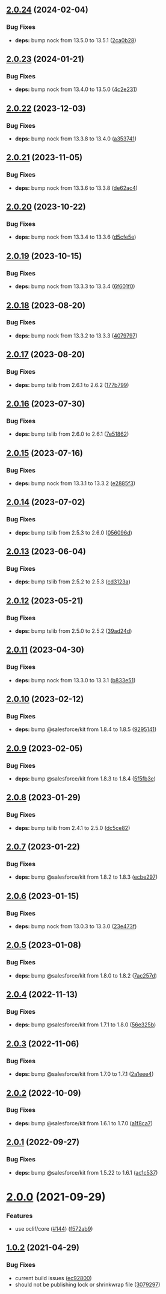 ## [2.0.24](https://github.com/oclif/plugin-interceptor/compare/2.0.23...2.0.24) (2024-02-04)


### Bug Fixes

* **deps:** bump nock from 13.5.0 to 13.5.1 ([2ca0b28](https://github.com/oclif/plugin-interceptor/commit/2ca0b289af021f0222dad66bf249030302a697d1))



## [2.0.23](https://github.com/oclif/plugin-interceptor/compare/2.0.22...2.0.23) (2024-01-21)


### Bug Fixes

* **deps:** bump nock from 13.4.0 to 13.5.0 ([4c2e231](https://github.com/oclif/plugin-interceptor/commit/4c2e2313a3bad57fb67ac75f05e670361f0a2cec))



## [2.0.22](https://github.com/oclif/plugin-interceptor/compare/2.0.21...2.0.22) (2023-12-03)


### Bug Fixes

* **deps:** bump nock from 13.3.8 to 13.4.0 ([a353741](https://github.com/oclif/plugin-interceptor/commit/a353741bd7009341adf5e933f0da28fc0687ece0))



## [2.0.21](https://github.com/oclif/plugin-interceptor/compare/2.0.20...2.0.21) (2023-11-05)


### Bug Fixes

* **deps:** bump nock from 13.3.6 to 13.3.8 ([de62ac4](https://github.com/oclif/plugin-interceptor/commit/de62ac4a8829acd4bea2ca509a0973aa1b360f43))



## [2.0.20](https://github.com/oclif/plugin-interceptor/compare/2.0.19...2.0.20) (2023-10-22)


### Bug Fixes

* **deps:** bump nock from 13.3.4 to 13.3.6 ([d5cfe5e](https://github.com/oclif/plugin-interceptor/commit/d5cfe5e59aa5501ac1c8f718a96fde6b16ea132a))



## [2.0.19](https://github.com/oclif/plugin-interceptor/compare/2.0.18...2.0.19) (2023-10-15)


### Bug Fixes

* **deps:** bump nock from 13.3.3 to 13.3.4 ([6f601f0](https://github.com/oclif/plugin-interceptor/commit/6f601f099746445101a404ea170dee3e67f2a9dd))



## [2.0.18](https://github.com/oclif/plugin-interceptor/compare/2.0.17...2.0.18) (2023-08-20)


### Bug Fixes

* **deps:** bump nock from 13.3.2 to 13.3.3 ([4079797](https://github.com/oclif/plugin-interceptor/commit/40797970778d542e662889460bb11e5b9996a6a5))



## [2.0.17](https://github.com/oclif/plugin-interceptor/compare/2.0.16...2.0.17) (2023-08-20)


### Bug Fixes

* **deps:** bump tslib from 2.6.1 to 2.6.2 ([177b799](https://github.com/oclif/plugin-interceptor/commit/177b799bcad355131d5ca2e274fe2cd8803242b3))



## [2.0.16](https://github.com/oclif/plugin-interceptor/compare/2.0.15...2.0.16) (2023-07-30)


### Bug Fixes

* **deps:** bump tslib from 2.6.0 to 2.6.1 ([7e51862](https://github.com/oclif/plugin-interceptor/commit/7e51862f4eacc7289c37f9385496b27d1a28951b))



## [2.0.15](https://github.com/oclif/plugin-interceptor/compare/2.0.14...2.0.15) (2023-07-16)


### Bug Fixes

* **deps:** bump nock from 13.3.1 to 13.3.2 ([e2885f3](https://github.com/oclif/plugin-interceptor/commit/e2885f3545f803d25f7f3e7be9466e6eb5c56cde))



## [2.0.14](https://github.com/oclif/plugin-interceptor/compare/2.0.13...2.0.14) (2023-07-02)


### Bug Fixes

* **deps:** bump tslib from 2.5.3 to 2.6.0 ([056096d](https://github.com/oclif/plugin-interceptor/commit/056096d02399967aa16485b48128b7eab24215e2))



## [2.0.13](https://github.com/oclif/plugin-interceptor/compare/2.0.12...2.0.13) (2023-06-04)


### Bug Fixes

* **deps:** bump tslib from 2.5.2 to 2.5.3 ([cd3123a](https://github.com/oclif/plugin-interceptor/commit/cd3123abe4d375612b86bc1ba8ca453062c3b563))



## [2.0.12](https://github.com/oclif/plugin-interceptor/compare/2.0.11...2.0.12) (2023-05-21)


### Bug Fixes

* **deps:** bump tslib from 2.5.0 to 2.5.2 ([39ad24d](https://github.com/oclif/plugin-interceptor/commit/39ad24d4c63fad084cc75b030a8abd50674512b0))



## [2.0.11](https://github.com/oclif/plugin-interceptor/compare/2.0.10...2.0.11) (2023-04-30)


### Bug Fixes

* **deps:** bump nock from 13.3.0 to 13.3.1 ([b833e51](https://github.com/oclif/plugin-interceptor/commit/b833e5148d5943e06fb9bdd14f3b338cc4ffa5d6))



## [2.0.10](https://github.com/oclif/plugin-interceptor/compare/2.0.9...2.0.10) (2023-02-12)


### Bug Fixes

* **deps:** bump @salesforce/kit from 1.8.4 to 1.8.5 ([9295141](https://github.com/oclif/plugin-interceptor/commit/929514101c198b0a0969f158214ec16eb77bf869))



## [2.0.9](https://github.com/oclif/plugin-interceptor/compare/2.0.8...2.0.9) (2023-02-05)


### Bug Fixes

* **deps:** bump @salesforce/kit from 1.8.3 to 1.8.4 ([5f5fb3e](https://github.com/oclif/plugin-interceptor/commit/5f5fb3ed228d6b149e14f1f54c9490f37c0882b7))



## [2.0.8](https://github.com/oclif/plugin-interceptor/compare/2.0.7...2.0.8) (2023-01-29)


### Bug Fixes

* **deps:** bump tslib from 2.4.1 to 2.5.0 ([dc5ce82](https://github.com/oclif/plugin-interceptor/commit/dc5ce828a56ff864db535008e808efd3dd1ed890))



## [2.0.7](https://github.com/oclif/plugin-interceptor/compare/2.0.6...2.0.7) (2023-01-22)


### Bug Fixes

* **deps:** bump @salesforce/kit from 1.8.2 to 1.8.3 ([ecbe297](https://github.com/oclif/plugin-interceptor/commit/ecbe29710050117fda9bc25f1f6b6736b5a04d8d))



## [2.0.6](https://github.com/oclif/plugin-interceptor/compare/2.0.5...2.0.6) (2023-01-15)


### Bug Fixes

* **deps:** bump nock from 13.0.3 to 13.3.0 ([23e473f](https://github.com/oclif/plugin-interceptor/commit/23e473f0b06fecb266fe1b82d4927f30d3fbf410))



## [2.0.5](https://github.com/oclif/plugin-interceptor/compare/2.0.4...2.0.5) (2023-01-08)


### Bug Fixes

* **deps:** bump @salesforce/kit from 1.8.0 to 1.8.2 ([7ac257d](https://github.com/oclif/plugin-interceptor/commit/7ac257d2d303ada7b5d8e2623e295c3aab3181ca))



## [2.0.4](https://github.com/oclif/plugin-interceptor/compare/2.0.3...2.0.4) (2022-11-13)


### Bug Fixes

* **deps:** bump @salesforce/kit from 1.7.1 to 1.8.0 ([56e325b](https://github.com/oclif/plugin-interceptor/commit/56e325ba37e7f1d7c27df5c7e148ec95af8bf677))



## [2.0.3](https://github.com/oclif/plugin-interceptor/compare/2.0.2...2.0.3) (2022-11-06)


### Bug Fixes

* **deps:** bump @salesforce/kit from 1.7.0 to 1.7.1 ([2a1eee4](https://github.com/oclif/plugin-interceptor/commit/2a1eee4c2e1c8156f4d276dc1f5d8bb900b76643))



## [2.0.2](https://github.com/oclif/plugin-interceptor/compare/2.0.1...2.0.2) (2022-10-09)


### Bug Fixes

* **deps:** bump @salesforce/kit from 1.6.1 to 1.7.0 ([a1f8ca7](https://github.com/oclif/plugin-interceptor/commit/a1f8ca79db01f3a82ff158266654683355caad8e))



## [2.0.1](https://github.com/oclif/plugin-interceptor/compare/v2.0.0...2.0.1) (2022-09-27)


### Bug Fixes

* **deps:** bump @salesforce/kit from 1.5.22 to 1.6.1 ([ac1c537](https://github.com/oclif/plugin-interceptor/commit/ac1c537694d91c64ef10c30517361a3d8ee94f87))



# [2.0.0](https://github.com/oclif/plugin-interceptor/compare/v1.0.2...v2.0.0) (2021-09-29)


### Features

* use oclif/core ([#144](https://github.com/oclif/plugin-interceptor/issues/144)) ([f572ab9](https://github.com/oclif/plugin-interceptor/commit/f572ab93935e9072997cfa1b9a8134086d1f8254))



## [1.0.2](https://github.com/oclif/plugin-interceptor/compare/ec92800aa3bd13ae8668e8ecb12dc7bbc5ab3299...v1.0.2) (2021-04-29)


### Bug Fixes

* current build issues ([ec92800](https://github.com/oclif/plugin-interceptor/commit/ec92800aa3bd13ae8668e8ecb12dc7bbc5ab3299))
* should not be publishing lock or shrinkwrap file ([3079297](https://github.com/oclif/plugin-interceptor/commit/3079297415cee50193029b66e41fd48a9b46c495))



